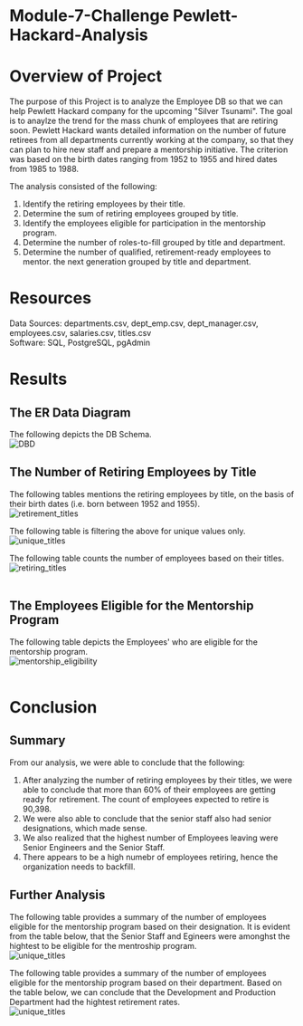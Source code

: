 # Module-7-Challenge  Pewlett-Hackard-Analysis
# Overview of Project #
The purpose of this Project is to analyze the Employee DB so that we can help Pewlett Hackard company for the upcoming "Silver Tsunami". The goal is to anaylze the trend for the mass chunk of employees that are retiring soon. Pewlett Hackard wants detailed information on the number of future retirees from all departments currently working at the company, so that they can plan to hire new staff and prepare a mentorship initiative. The criterion was based on the birth dates ranging from 1952 to 1955 and hired dates from 1985 to 1988.

The analysis consisted of the following:
1. Identify the retiring employees by their title.
2. Determine the sum of retiring employees grouped by title.
3. Identify the employees eligible for participation in the mentorship program.
4. Determine the number of roles-to-fill grouped by title and department.
5. Determine the number of qualified, retirement-ready employees to mentor. the next generation grouped by title and department.

# Resources #
Data Sources: departments.csv, dept_emp.csv, dept_manager.csv, employees.csv, salaries.csv, titles.csv <br>
Software: SQL, PostgreSQL, pgAdmin

# Results #
## The ER Data Diagram ##
The following depicts the DB Schema. <br>
![DBD](/Pewlett-Hackard-Analysis/Image/EmployeeDB.png)

##  The Number of Retiring Employees by Title ##
The following tables mentions the retiring employees by title, on the basis of their birth dates (i.e. born between 1952 and 1955). <br>
![retirement_titles](/Pewlett-Hackard-Analysis/Image/retirement_titles.png) <br>

The following table is filtering the above for unique values only. <br>
![unique_titles](/Pewlett-Hackard-Analysis/Image/unique_titles.png) <br>

The following table counts the number of employees based on their titles. <br>
![retiring_titles](/Pewlett-Hackard-Analysis/Image/retiring_titles.png)
<br><br>

## The Employees Eligible for the Mentorship Program ##
The following table depicts the Employees' who are eligible for the mentorship program. <br>
![mentorship_eligibility](/Pewlett-Hackard-Analysis/Image/mentorship_eligibility.png)
<br><br>

# Conclusion #
## Summary ##
From our analysis, we were able to conclude that the following:
1. After analyzing the number of retiring employees by their titles, we were able to conclude that more than 60% of their employees are getting ready for retirement. The count of employees expected to retire is 90,398.
2. We were also able to conclude that the senior staff also had senior designations, which made sense.
3. We also realized that the highest number of Employees leaving were Senior Engineers and the Senior Staff. 
4. There appears to be a high numebr of employees retiring, hence the organization needs to backfill. 

## Further Analysis ##
The following table provides a summary of the number of employees eligible for the mentorship program based on their designation. 
It is evident from the table below, that the Senior Staff and Egineers were amonghst the hightest to be eligible for the mentroship program. <br>
![unique_titles](/Pewlett-Hackard-Analysis/Image/mentorship_emp.png) <br>

The following table provides a summary of the number of employees eligible for the mentorship program based on their department. 
Based on the table below, we can conclude that the Development and Production Department had the hightest retirement rates. <br>
![unique_titles](/Pewlett-Hackard-Analysis/Image/retirement_departments.png) <br>

